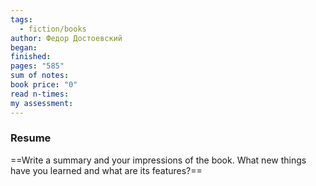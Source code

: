 ```yaml
---
tags:
  - fiction/books
author: Федор Достоевский
began: 
finished: 
pages: "585"
sum of notes: 
book price: "0"
read n-times: 
my assessment:
---
```

### Resume
==Write a summary and your impressions of the book. What new things have you learned and what are its features?==
